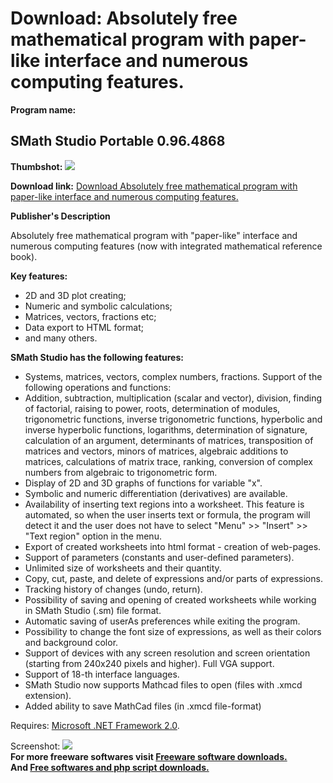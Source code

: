 # Download: Absolutely free mathematical program with paper-like interface and numerous computing features.

**Program name:**

## SMath Studio Portable 0.96.4868

  
**Thumbshot:** ![](http://www.freewarefiles.com/screenshot/smathstudio_md.jpg)   
  
**Download link:** [Download Absolutely free mathematical program with paper-like interface and numerous computing features.](http://freesoftwares.boysofts.com/SMath-Studio-Desktop_program_47159.html)  
  


**Publisher's Description**  
  


Absolutely free mathematical program with "paper-like" interface and numerous computing features (now with integrated mathematical reference book). 

**Key features:**

  * 2D and 3D plot creating; 
  * Numeric and symbolic calculations; 
  * Matrices, vectors, fractions etc; 
  * Data export to HTML format; 
  * and many others. 

**SMath Studio has the following features:**

  * Systems, matrices, vectors, complex numbers, fractions. Support of the following operations and functions: 
  * Addition, subtraction, multiplication (scalar and vector), division, finding of factorial, raising to power, roots, determination of modules, trigonometric functions, inverse trigonometric functions, hyperbolic and inverse hyperbolic functions, logarithms, determination of signature, calculation of an argument, determinants of matrices, transposition of matrices and vectors, minors of matrices, algebraic additions to matrices, calculations of matrix trace, ranking, conversion of complex numbers from algebraic to trigonometric form. 
  * Display of 2D and 3D graphs of functions for variable "x". 
  * Symbolic and numeric differentiation (derivatives) are available. 
  * Availability of inserting text regions into a worksheet. This feature is automated, so when the user inserts text or formula, the program will detect it and the user does not have to select "Menu" >> "Insert" >> "Text region" option in the menu. 
  * Export of created worksheets into html format - creation of web-pages. 
  * Support of parameters (constants and user-defined parameters). 
  * Unlimited size of worksheets and their quantity. 
  * Copy, cut, paste, and delete of expressions and/or parts of expressions. 
  * Tracking history of changes (undo, return). 
  * Possibility of saving and opening of created worksheets while working in SMath Studio (.sm) file format. 
  * Automatic saving of userAs preferences while exiting the program. 
  * Possibility to change the font size of expressions, as well as their colors and background color. 
  * Support of devices with any screen resolution and screen orientation (starting from 240x240 pixels and higher). Full VGA support. 
  * Support of 18-th interface languages. 
  * SMath Studio now supports Mathcad files to open (files with .xmcd extension). 
  * Added ability to save MathCad files (in .xmcd file-format) 

Requires: [Microsoft .NET Framework 2.0](http://www.freewarefiles.com/Microsoft-NET-Framework-x-Final_program_16026.html). 

  
  
Screenshot: ![](http://www.freewarefiles.com/screenshot/smathstudio.jpg)   
**For more freeware softwares visit [Freeware software downloads.](http://freesoftwares.boysofts.com/)**   
**And [Free softwares and php script downloads.](http://www.boysofts.com/)**
